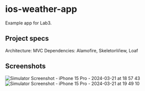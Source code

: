 # ios-weather-app
Example app for Lab3.

## Project specs
Architecture: MVC
Dependencies: Alamofire, SkeletonView, Loaf

## Screenshots
![Simulator Screenshot - iPhone 15 Pro - 2024-03-21 at 18 57 43](https://github.com/humbletechj/ios-weather-app/assets/116181951/d63e03e8-937d-449d-a725-03534df24ddd)
![Simulator Screenshot - iPhone 15 Pro - 2024-03-21 at 19 49 10](https://github.com/humbletechj/ios-weather-app/assets/116181951/b57d024b-9b3d-467f-8664-c1dbdc14f790)
